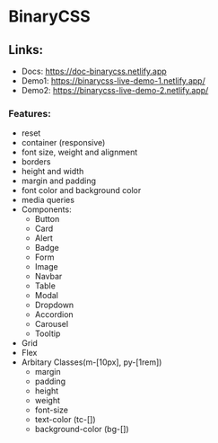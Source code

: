 # BinaryCSS

## Links:
- Docs: https://doc-binarycss.netlify.app
- Demo1: https://binarycss-live-demo-1.netlify.app/
- Demo2: https://binarycss-live-demo-2.netlify.app/

### Features:
- reset
- container (responsive)
- font size, weight and alignment
- borders
- height and width
- margin and padding
- font color and background color
- media queries
- Components:
    - Button
    - Card
    - Alert
    - Badge
    - Form
    - Image
    - Navbar
    - Table
    - Modal
    - Dropdown
    - Accordion
    - Carousel
    - Tooltip
- Grid
- Flex
- Arbitary Classes(m-[10px], py-[1rem])
    - margin
    - padding
    - height
    - weight
    - font-size
    - text-color (tc-[])
    - background-color (bg-[])
